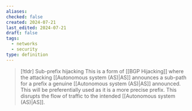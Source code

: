```yaml
---
aliases: 
checked: false
created: 2024-07-21
last_edited: 2024-07-21
draft: false
tags:
  - networks
  - security
type: definition
---
```

>[!tldr] Sub-prefix hijacking
>This is a form of [[BGP Hijacking]] where the attacking [[Autonomous system (AS)|AS]] announces a sub-path for a prefix a genuine [[Autonomous system (AS)|AS]] announced. This will be preferentially used as it is a more precise prefix. This disrupts the flow of traffic to the intended [[Autonomous system (AS)|AS]].  


